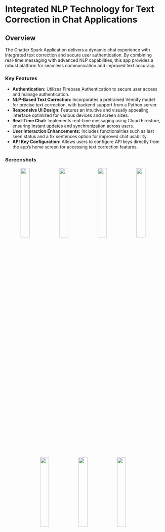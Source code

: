 # Integrated NLP Technology for Text Correction in Chat Applications

## Overview

The Chatter Spark Application delivers a dynamic chat experience with integrated text correction and secure user authentication. By combining real-time messaging with advanced NLP capabilities, this app provides a robust platform for seamless communication and improved text accuracy.

### Key Features

- **Authentication:** Utilizes Firebase Authentication to secure user access and manage authentication.
- **NLP-Based Text Correction:** Incorporates a pretrained Vennify model for precise text correction, with backend support from a Python server.
- **Responsive UI Design:** Features an intuitive and visually appealing interface optimized for various devices and screen sizes.
- **Real-Time Chat:** Implements real-time messaging using Cloud Firestore, ensuring instant updates and synchronization across users.
- **User Interaction Enhancements:** Includes functionalities such as last seen status and a fix sentences option for improved chat usability.
- **API Key Configuration:** Allows users to configure API keys directly from the app’s home screen for accessing text correction features.


### Screenshots

<p align="center">
  <img src="https://github.com/user-attachments/assets/6727f722-5400-4bab-b3e9-aceec02c9e2e" width="24%" />
  <img src="https://github.com/user-attachments/assets/c0373201-8637-432a-b738-0a82591c8307" width="24%" />
  <img src="https://github.com/user-attachments/assets/87f86fec-295b-4dbf-af8e-37b83f816f72" width="24%" />
  <img src="https://github.com/user-attachments/assets/032f67f2-9eca-43b8-ba47-9574345216cd" width="24%" />
  <img src="https://github.com/user-attachments/assets/2547fec1-f6e5-4a05-aec6-11e9a1fef081" width="24%" />
  <img src="https://github.com/user-attachments/assets/570eb880-21be-46cc-87d4-fe2d23494136" width="24%" />
  <img src="https://github.com/user-attachments/assets/80df41af-dd8c-43c8-b47f-7d0fdf7cbf7b" width="24%" />

</p>



